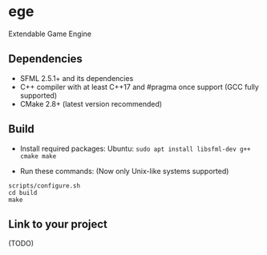 # ege
Extendable Game Engine

## Dependencies
* SFML 2.5.1+ and its dependencies
* C++ compiler with at least C++17 and #pragma once support (GCC fully supported)
* CMake 2.8+ (latest version recommended)

## Build
* Install required packages:
Ubuntu: ```sudo apt install libsfml-dev g++ cmake make```

* Run these commands:
(Now only Unix-like systems supported)
```
scripts/configure.sh
cd build
make
```

## Link to your project
(TODO)
